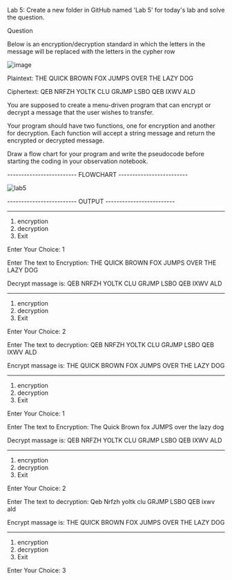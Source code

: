Lab 5: 
Create a new folder in GitHub named 'Lab 5' for today's lab and solve the question.

Question

Below is an encryption/decryption standard in which the letters in the message will be replaced with the letters in the cypher row

![image](https://user-images.githubusercontent.com/118044162/223022695-407af3df-dde4-4dd7-9d66-3c8bad479f09.png)

Plaintext:  THE QUICK BROWN FOX JUMPS OVER THE LAZY DOG

Ciphertext: QEB NRFZH YOLTK CLU GRJMP LSBO QEB IXWV ALD

You are supposed to create a menu-driven program that can encrypt or decrypt a message that the user wishes to transfer.

Your program should have two functions, one for encryption and another for decryption. Each function will accept a string message and return the encrypted or decrypted message.



Draw a flow chart for your program and write the pseudocode before starting the coding in your observation notebook.

------------------------- FLOWCHART -------------------------

![lab5](https://user-images.githubusercontent.com/118044162/223024161-adb5f498-1714-4c45-8a61-694bf554aeb9.jpg)


------------------------- OUTPUT -------------------------

********************************************
1. encryption
2. decryption
3. Exit

Enter Your Choice: 1

Enter The text to Encryption: THE QUICK BROWN FOX JUMPS OVER THE LAZY DOG

 Decrypt massage is: QEB NRFZH YOLTK CLU GRJMP LSBO QEB IXWV ALD

********************************************
1. encryption
2. decryption
3. Exit

Enter Your Choice: 2

Enter The text to decryption: QEB NRFZH YOLTK CLU GRJMP LSBO QEB IXWV ALD

 Encrypt massage is: THE QUICK BROWN FOX JUMPS OVER THE LAZY DOG

********************************************
1. encryption
2. decryption
3. Exit

Enter Your Choice: 1

Enter The text to Encryption: The Quick Brown fox JUMPS over the lazy dog

 Decrypt massage is: QEB NRFZH YOLTK CLU GRJMP LSBO QEB IXWV ALD

********************************************
1. encryption
2. decryption
3. Exit

Enter Your Choice: 2

Enter The text to decryption: Qeb Nrfzh yoltk clu GRJMP LSBO QEB ixwv ald

 Encrypt massage is: THE QUICK BROWN FOX JUMPS OVER THE LAZY DOG

********************************************
1. encryption
2. decryption
3. Exit

Enter Your Choice: 3

